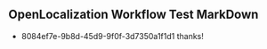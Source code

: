 ## OpenLocalization Workflow Test MarkDown
* 8084ef7e-9b8d-45d9-9f0f-3d7350a1f1d1 thanks!

<!--HONumber=Jul16_HO2-->


